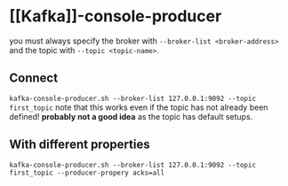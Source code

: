 # [[Kafka]]-console-producer
you must always specify the broker with `--broker-list <broker-address>` and the topic with `--topic <topic-name>`.

## Connect
`kafka-console-producer.sh --broker-list 127.0.0.1:9092 --topic first_topic`
note that this works even if the topic has not already been defined! **probably not a good idea** as the topic has default setups.

## With different properties
`kafka-console-producer.sh --broker-list 127.0.0.1:9092 --topic first_topic --producer-propery acks=all`
